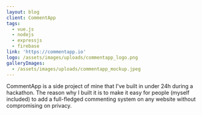 ```yaml
---
layout: blog
client: CommentApp
tags:
  - vue.js
  - nodejs
  - expressjs
  - firebase
link: 'https://commentapp.io'
logo: /assets/images/uploads/commentapp_logo.png
galleryImages:
  - /assets/images/uploads/commentapp_mockup.jpeg
---
```

CommentApp is a side project of mine that I've built in under 24h during a hackathon. The reason why I built it is to make it easy for people (myself included) to add a full-fledged commenting system on any website without compromising on privacy.

